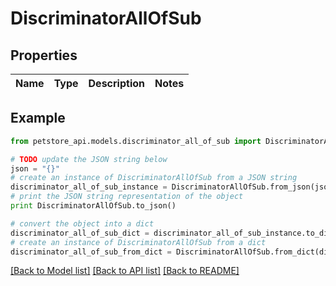 # DiscriminatorAllOfSub


## Properties
Name | Type | Description | Notes
------------ | ------------- | ------------- | -------------

## Example

```python
from petstore_api.models.discriminator_all_of_sub import DiscriminatorAllOfSub

# TODO update the JSON string below
json = "{}"
# create an instance of DiscriminatorAllOfSub from a JSON string
discriminator_all_of_sub_instance = DiscriminatorAllOfSub.from_json(json)
# print the JSON string representation of the object
print DiscriminatorAllOfSub.to_json()

# convert the object into a dict
discriminator_all_of_sub_dict = discriminator_all_of_sub_instance.to_dict()
# create an instance of DiscriminatorAllOfSub from a dict
discriminator_all_of_sub_from_dict = DiscriminatorAllOfSub.from_dict(discriminator_all_of_sub_dict)
```
[[Back to Model list]](../README.md#documentation-for-models) [[Back to API list]](../README.md#documentation-for-api-endpoints) [[Back to README]](../README.md)


